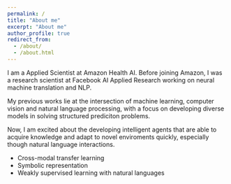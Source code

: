 ```yaml
---
permalink: /
title: "About me"
excerpt: "About me"
author_profile: true
redirect_from: 
  - /about/
  - /about.html
---
```

I am a Applied Scientist at Amazon Health AI. Before joining Amazon, I was a research scientist at Facebook AI Applied Research working on neural machine translation and NLP.

My previous works lie at the intersection of machine learning, computer vision and natural language processing, with a focus on developing diverse models in solving structured prediciton problems. 

Now, I am excited about the developing intelligent agents that are able to acquire knowledge and adapt to novel enviroments quickly, especially though natural language interactions.
* Cross-modal transfer learning
* Symbolic representation
* Weakly supervised learning with natural languages
